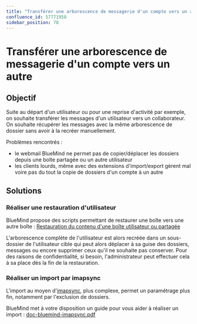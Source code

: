 ```yaml
---
title: "Transférer une arborescence de messagerie d'un compte vers un autre"
confluence_id: 57771958
sidebar_position: 78
---
```

# Transférer une arborescence de messagerie d'un compte vers un autre


## Objectif

Suite au départ d'un utilisateur ou pour une reprise d'activité par exemple, on souhaite transférer les messages d'un utilisateur vers un collaborateur. On souhaite récupérer les messages avec la même arborescence de dossier sans avoir à la recréer manuellement.

Problèmes rencontrés :

- le webmail BlueMind ne permet pas de copier/déplacer les dossiers depuis une boîte partagée ou un autre utilisateur
- les clients lourds, même avec des extensions d'import/export gèrent mal voire pas du tout la copie de dossiers d'un compte à un autre


## Solutions

### Réaliser une restauration d'utilisateur

BlueMind propose des scripts permettant de restaurer une boîte vers une autre boîte : [Restauration du contenu d'une boîte utilisateur ou partagée](/Base_de_connaissance/Restauration_du_contenu_d_une_boîte_utilisateur_ou_partagée/)

L'arborescence complète de l'utilisateur est alors recréée dans un sous-dossier de l'utilisateur cible qui peut alors déplacer à sa guise des dossiers, messages ou encore supprimer ceux qu'il ne souhaite pas conserver.
Pour des raisons de confidentialité, si besoin, l'administrateur peut effectuer cela à sa place dès la fin de la restauration.

### Réaliser un import par imapsync

L'import au moyen d'[imapsync](https://github.com/imapsync/imapsync), plus complexe, permet un paramétrage plus fin, notamment par l'exclusion de dossiers.

BlueMind met à votre disposition un guide pour vous aider à réaliser un import : [doc-bluemind-imapsync.pdf](../attachments/57771958/57771959.pdf)

